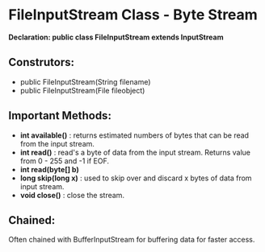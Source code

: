
# FileInputStream Class - Byte Stream

<b>Declaration: public class FileInputStream extends InputStream</b>

## Construtors:
- public FileInputStream(String filename)
- public FileInputStream(File fileobject)

## Important Methods:
- <b>int available()</b> : returns estimated numbers of bytes that can be read from the input stream.
- <b>int read()</b> : read's a byte of data from the input stream. Returns value from 0 - 255 and -1 if EOF.
- <b>int read(byte[] b)</b>
- <b>long skip(long x)</b> : used to skip over and discard x bytes of data from input stream.
- <b>void close()</b> : close the stream.

## Chained:
Often chained with BufferInputStream for buffering data for faster access.